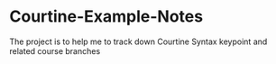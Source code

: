 # Courtine-Example-Notes
The project is to  help me to track down Courtine Syntax keypoint and related course branches
